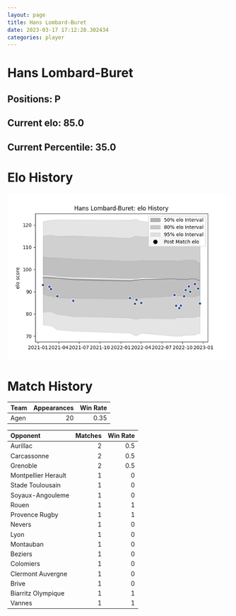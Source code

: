 ```yaml
---  
layout: page  
title: Hans Lombard-Buret  
date: 2023-03-17 17:12:28.302434  
categories: player  
---
```

# Hans Lombard-Buret

## Positions: P

## Current elo: 85.0

## Current Percentile: 35.0

# Elo History


![elo history](history_HansLombard-Buret.png)
# Match History


| Team   |   Appearances |   Win Rate |
|:-------|--------------:|-----------:|
| Agen   |            20 |       0.35 |

| Opponent            |   Matches |   Win Rate |
|:--------------------|----------:|-----------:|
| Aurillac            |         2 |        0.5 |
| Carcassonne         |         2 |        0.5 |
| Grenoble            |         2 |        0.5 |
| Montpellier Herault |         1 |        0   |
| Stade Toulousain    |         1 |        0   |
| Soyaux-Angouleme    |         1 |        0   |
| Rouen               |         1 |        1   |
| Provence Rugby      |         1 |        1   |
| Nevers              |         1 |        0   |
| Lyon                |         1 |        0   |
| Montauban           |         1 |        0   |
| Beziers             |         1 |        0   |
| Colomiers           |         1 |        0   |
| Clermont Auvergne   |         1 |        0   |
| Brive               |         1 |        0   |
| Biarritz Olympique  |         1 |        1   |
| Vannes              |         1 |        1   |